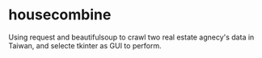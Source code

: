 # housecombine
Using request and beautifulsoup to crawl two real estate agnecy's data in Taiwan, and selecte tkinter as GUI to perform.
